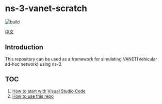 # ns-3-vanet-scratch

[![build](https://github.com/paigeman/ns-3-vanet-scratch/actions/workflows/build.yml/badge.svg)](https://github.com/paigeman/ns-3-vanet-scratch/actions/workflows/build.yml)

[中文](zh/README_zh_CN.md)

## Introduction

This repository can be used as a framework for simulating VANET(Vehicular ad-hoc network) using ns-3.

## TOC

1. [How to start with Visual Studio Code](How-to-start-with-vscode.md)
2. [How to use this repo](How-to-use-this-repo.md)

